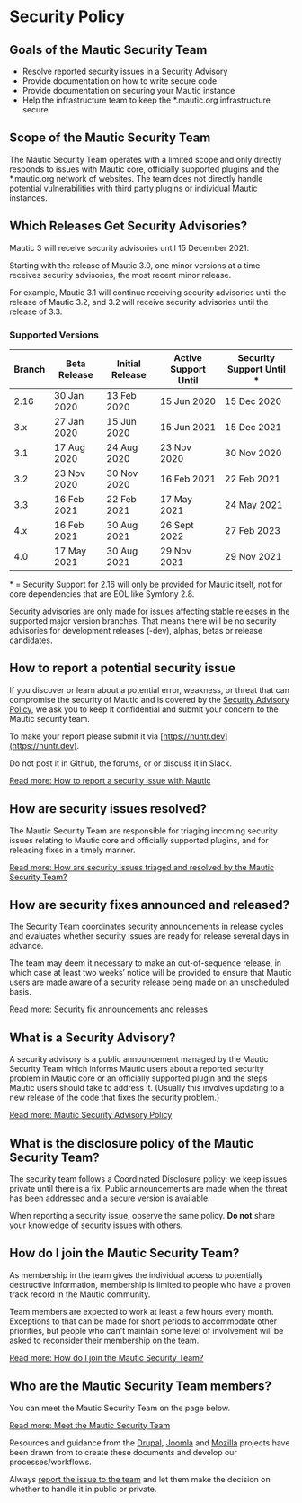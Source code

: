 # Security Policy

Goals of the Mautic Security Team
---------------------------------

*   Resolve reported security issues in a Security Advisory
*   Provide documentation on how to write secure code
*   Provide documentation on securing your Mautic instance
*   Help the infrastructure team to keep the \*.mautic.org infrastructure secure

Scope of the Mautic Security Team
---------------------------------

The Mautic Security Team operates with a limited scope and only directly responds to issues with Mautic core, officially supported plugins and the \*.mautic.org network of websites. The team does not directly handle potential vulnerabilities with third party plugins or individual Mautic instances.

Which Releases Get Security Advisories?
---------------------------------------

Mautic 3 will receive security advisories until 15 December 2021.

Starting with the release of Mautic 3.0, one minor versions at a time receives security advisories, the most recent minor release.

For example, Mautic 3.1 will continue receiving security advisories until the release of Mautic 3.2, and 3.2 will receive security advisories until the release of 3.3.

### Supported Versions

| Branch | Beta Release | Initial Release | Active Support Until | Security Support Until *
|--|--|--|--|--|
|2.16|30 Jan 2020|13 Feb 2020|15 Jun 2020|15 Dec 2020
|3.x|27 Jan 2020|15 Jun 2020|15 Jun 2021|15 Dec 2021
|3.1|17 Aug 2020|24 Aug 2020|23 Nov 2020|30 Nov 2020
|3.2|23 Nov 2020|30 Nov 2020|16 Feb 2021|22 Feb 2021
|3.3|16 Feb 2021|22 Feb 2021|17 May 2021|24 May 2021
|4.x|16 Feb 2021|30 Aug 2021|26 Sept 2022|27 Feb 2023
|4.0|17 May 2021|30 Aug 2021|29 Nov 2021|29 Nov 2021

\* = Security Support for 2.16 will only be provided for Mautic itself, not for core dependencies that are EOL like Symfony 2.8.

Security advisories are only made for issues affecting stable releases in the supported major version branches. That means there will be no security advisories for development releases (-dev), alphas, betas or release candidates.


How to report a potential security issue
----------------------------------------

If you discover or learn about a potential error, weakness, or threat that can compromise the security of Mautic and is covered by the [Security Advisory Policy](https://www.mautic.org/mautic-security-team/mautic-security-advisory-policy), we ask you to keep it confidential and submit your concern to the Mautic security team.

To make your report please submit it via [https://huntr.dev](https://huntr.dev).

Do not post it in Github, the forums, or or discuss it in Slack.

[Read more: How to report a security issue with Mautic](https://www.mautic.org/mautic-security-team/how-to-report-a-security-issue)

How are security issues resolved?
---------------------------------

The Mautic Security Team are responsible for triaging incoming security issues relating to Mautic core and officially supported plugins, and for releasing fixes in a timely manner.

[Read more: How are security issues triaged and resolved by the Mautic Security Team?](https://www.mautic.org/mautic-security-team/triaging-and-resolving-security-issues)

How are security fixes announced and released?
----------------------------------------------

The Security Team coordinates security announcements in release cycles and evaluates whether security issues are ready for release several days in advance.

The team may deem it necessary to make an out-of-sequence release, in which case at least two weeks’ notice will be provided to ensure that Mautic users are made aware of a security release being made on an unscheduled basis.

[Read more: Security fix announcements and releases](https://www.mautic.org/mautic-security-team/triaging-and-resolving-security-issues)

What is a Security Advisory?
----------------------------

A security advisory is a public announcement managed by the Mautic Security Team which informs Mautic users about a reported security problem in Mautic core or an officially supported plugin and the steps Mautic users should take to address it. (Usually this involves updating to a new release of the code that fixes the security problem.)

[Read more: Mautic Security Advisory Policy](https://www.mautic.org/mautic-security-team/mautic-security-advisory-policy)

What is the disclosure policy of the Mautic Security Team?
----------------------------------------------------------

The security team follows a Coordinated Disclosure policy: we keep issues private until there is a fix. Public announcements are made when the threat has been addressed and a secure version is available.

When reporting a security issue, observe the same policy. **Do not** share your knowledge of security issues with others.

How do I join the Mautic Security Team?
---------------------------------------

As membership in the team gives the individual access to potentially destructive information, membership is limited to people who have a proven track record in the Mautic community.

Team members are expected to work at least a few hours every month. Exceptions to that can be made for short periods to accommodate other priorities, but people who can't maintain some level of involvement will be asked to reconsider their membership on the team.

[Read more: How do I join the Mautic Security Team?](https://www.mautic.org/mautic-security-team/join-the-team)

Who are the Mautic Security Team members?
-----------------------------------------

You can meet the Mautic Security Team on the page below.

[Read more: Meet the Mautic Security Team](https://www.mautic.org/meet-the-mautic-security-team)

Resources and guidance from the [Drupal](https://www.drupal.org/security), [Joomla](https://developer.joomla.org/security.html) and [Mozilla](https://www.mozilla.org/en-US/security/) projects have been drawn from to create these documents and develop our processes/workflows.


Always [report the issue to the team](https://www.mautic.org/mautic-security-team/how-to-report-a-security-issue) and let them make the decision on whether to handle it in public or private.
